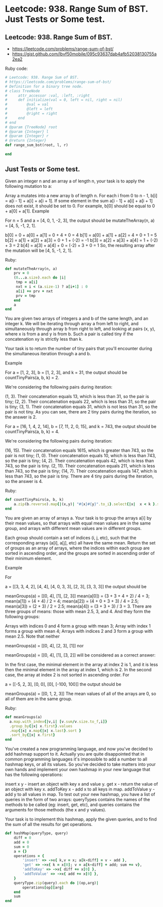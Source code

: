 # Leetcode: 938. Range Sum of BST. Just Tests or Some test.

## Leetcode: 938. Range Sum of BST.

- https://leetcode.com/problems/range-sum-of-bst/
- https://gist.github.com/lbvf50mobile/095c93637dab4afb52038130755a2ea2

Ruby code:
```Ruby
# Leetcode: 938. Range Sum of BST.
# https://leetcode.com/problems/range-sum-of-bst/
# Definition for a binary tree node.
# class TreeNode
#     attr_accessor :val, :left, :right
#     def initialize(val = 0, left = nil, right = nil)
#         @val = val
#         @left = left
#         @right = right
#     end
# end
# @param {TreeNode} root
# @param {Integer} l
# @param {Integer} r
# @return {Integer}
def range_sum_bst(root, l, r)
    
end
```


##  Just Tests or Some test.

Given an integer n and an array a of length n, your task is to apply the following mutation to a:

Array a mutates into a new array b of length n.
For each i from 0 to n - 1, b[i] = a[i - 1] + a[i] + a[i + 1].
If some element in the sum a[i - 1] + a[i] + a[i + 1] does not exist, it should be set to 0. For example, b[0] should be equal to 0 + a[0] + a[1].
Example

For n = 5 and a = [4, 0, 1, -2, 3], the output should be mutateTheArray(n, a) = [4, 5, -1, 2, 1].

b[0] = 0 + a[0] + a[1] = 0 + 4 + 0 = 4
b[1] = a[0] + a[1] + a[2] = 4 + 0 + 1 = 5
b[2] = a[1] + a[2] + a[3] = 0 + 1 + (-2) = -1
b[3] = a[2] + a[3] + a[4] = 1 + (-2) + 3 = 2
b[4] = a[3] + a[4] + 0 = (-2) + 3 + 0 = 1
So, the resulting array after the mutation will be [4, 5, -1, 2, 1].

Ruby:
```Ruby
def mutateTheArray(n, a)
    prv = 0
    (0...a.size).each do |i|
     tmp = a[i]
     nxt = i < (a.size-1) ? a[i+1] : 0
     a[i] += prv + nxt
     prv = tmp
    end
    a
end

```


You are given two arrays of integers a and b of the same length, and an integer k. We will be iterating through array a from left to right, and simultaneously through array b from right to left, and looking at pairs (x, y), where x is from a and y is from b. Such a pair is called tiny if the concatenation xy is strictly less than k.

Your task is to return the number of tiny pairs that you'll encounter during the simultaneous iteration through a and b.

Example

For a = [1, 2, 3], b = [1, 2, 3], and k = 31, the output should be
countTinyPairs(a, b, k) = 2.

We're considering the following pairs during iteration:

(1, 3). Their concatenation equals 13, which is less than 31, so the pair is tiny;
(2, 2). Their concatenation equals 22, which is less than 31, so the pair is tiny;
(3, 1). Their concatenation equals 31, which is not less than 31, so the pair is not tiny.
As you can see, there are 2 tiny pairs during the iteration, so the answer is 2.

For a = [16, 1, 4, 2, 14], b = [7, 11, 2, 0, 15], and k = 743, the output should be
countTinyPairs(a, b, k) = 4.

We're considering the following pairs during iteration:

(16, 15). Their concatenation equals 1615, which is greater than 743, so the pair is not tiny;
(1, 0). Their concatenation equals 10, which is less than 743, so the pair is tiny;
(4, 2). Their concatenation equals 42, which is less than 743, so the pair is tiny.
(2, 11). Their concatenation equals 211, which is less than 743, so the pair is tiny;
(14, 7). Their concatenation equals 147, which is less than 743, so the pair is tiny.
There are 4 tiny pairs during the iteration, so the answer is 4.

Ruby:
```Ruby
def countTinyPairs(a, b, k)
    a.zip(b.reverse).map{|(x,y)| "#{x}#{y}".to_i}.select{|x|  x < k }.size
end

```


You are given an array of arrays a. Your task is to group the arrays a[i] by their mean values, so that arrays with equal mean values are in the same group, and arrays with different mean values are in different groups.

Each group should contain a set of indices (i, j, etc), such that the corresponding arrays (a[i], a[j], etc) all have the same mean. Return the set of groups as an array of arrays, where the indices within each group are sorted in ascending order, and the groups are sorted in ascending order of their minimum element.

Example

For

a = [[3, 3, 4, 2],
     [4, 4],
     [4, 0, 3, 3],
     [2, 3],
     [3, 3, 3]]
the output should be

meanGroups(a) = [[0, 4],
                 [1],
                 [2, 3]]
mean(a[0]) = (3 + 3 + 4 + 2) / 4 = 3;
mean(a[1]) = (4 + 4) / 2 = 4;
mean(a[2]) = (4 + 0 + 3 + 3) / 4 = 2.5;
mean(a[3]) = (2 + 3) / 2 = 2.5;
mean(a[4]) = (3 + 3 + 3) / 3 = 3.
There are three groups of means: those with mean 2.5, 3, and 4. And they form the following groups:

Arrays with indices 0 and 4 form a group with mean 3;
Array with index 1 forms a group with mean 4;
Arrays with indices 2 and 3 form a group with mean 2.5.
Note that neither

meanGroups(a) = [[0, 4],
                 [2, 3],
                 [1]]
nor

meanGroups(a) = [[0, 4],
                 [1],
                 [3, 2]]
will be considered as a correct answer:

In the first case, the minimal element in the array at index 2 is 1, and it is less then the minimal element in the array at index 1, which is 2.
In the second case, the array at index 2 is not sorted in ascending order.
For

a = [[-5, 2, 3],
     [0, 0],
     [0],
     [-100, 100]]
the output should be

meanGroups(a) = [[0, 1, 2, 3]]
The mean values of all of the arrays are 0, so all of them are in the same group.


Ruby:
```Ruby
def meanGroups(a)
  a.map.with_index{|v,i| [v.sum/v.size.to_f,i]}
  .group_by{|x| x.first}.values
  .map{|x| x.map{|x| x.last}.sort }
  .sort_by{|x| x.first}
end

```


You've created a new programming language, and now you've decided to add hashmap support to it. Actually you are quite disappointed that in common programming languages it's impossible to add a number to all hashmap keys, or all its values. So you've decided to take matters into your own hands and implement your own hashmap in your new language that has the following operations:

insert x y - insert an object with key x and value y.
get x - return the value of an object with key x.
addToKey x - add x to all keys in map.
addToValue y - add y to all values in map.
To test out your new hashmap, you have a list of queries in the form of two arrays: queryTypes contains the names of the methods to be called (eg: insert, get, etc), and queries contains the arguments for those methods (the x and y values).

Your task is to implement this hashmap, apply the given queries, and to find the sum of all the results for get operations.

```Ruby
def hashMap(queryType, query)
    diff = 0
    add = 0
    sum = 0
    a = {}
    operations = {
        'insert' => ->x{ k,v = x; a[k-diff] = v - add },
        'get' => ->x{ k = x[0]; v = a[k-diff] + add; sum += v},
        'addToKey' => ->x{ diff += x[0] },
        'addToValue' => ->x{ add += x[0] },
    }
    queryType.zip(query).each do |(op,arg)|
        operations[op][arg]
    end
    sum 
end
```